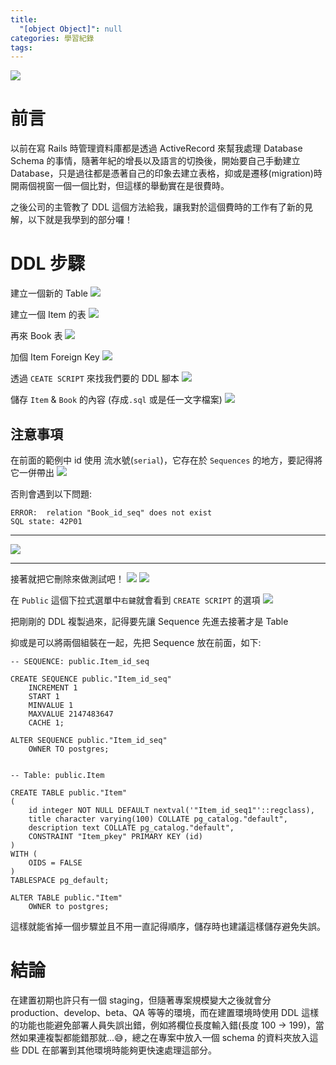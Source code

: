 ```yaml
---
title:
  "[object Object]": null
categories: 學習紀錄
tags:
---
```


![](https://i.imgur.com/0QAGPDc.png)

# 前言

以前在寫 Rails 時管理資料庫都是透過 ActiveRecord 來幫我處理 Database Schema 的事情，隨著年紀的增長以及語言的切換後，開始要自己手動建立 Database，只是過往都是憑著自己的印象去建立表格，抑或是遷移(migration)時開兩個視窗一個一個比對，但這樣的舉動實在是很費時。

之後公司的主管教了 DDL 這個方法給我，讓我對於這個費時的工作有了新的見解，以下就是我學到的部分囉！

<!-- more -->

# DDL 步驟

建立一個新的 Table
![](https://i.imgur.com/5lq8eip.png)

建立一個 Item 的表
![](https://i.imgur.com/NvDIicH.png)

再來 Book 表
![](https://i.imgur.com/qdmIQCE.png)

加個 Item Foreign Key
![](https://i.imgur.com/XoQai7x.png)

透過 `CEATE SCRIPT` 來找我們要的 DDL 腳本
![](https://i.imgur.com/kYoWCTg.png)

儲存 `Item` & `Book` 的內容 (存成`.sql` 或是任一文字檔案)
![](https://i.imgur.com/5Br3HkM.png)

## 注意事項

在前面的範例中 id 使用 流水號(`serial`)，它存在於 `Sequences` 的地方，要記得將它一併帶出
![](https://i.imgur.com/d9jRfBi.png)

否則會遇到以下問題:

```
ERROR:  relation "Book_id_seq" does not exist
SQL state: 42P01
```

---

![](https://i.imgur.com/kbCLciY.png)

---

接著就把它刪除來做測試吧！
![](https://i.imgur.com/phQ8AYv.png)
![](https://i.imgur.com/F6kVuYw.png)

在 `Public` 這個下拉式選單中`右鍵`就會看到 `CREATE SCRIPT` 的選項
![](https://i.imgur.com/BS6wNXx.png)

把剛剛的 DDL 複製過來，記得要先讓 Sequence 先進去接著才是 Table

抑或是可以將兩個組裝在一起，先把 Sequence 放在前面，如下:

```
-- SEQUENCE: public.Item_id_seq

CREATE SEQUENCE public."Item_id_seq"
    INCREMENT 1
    START 1
    MINVALUE 1
    MAXVALUE 2147483647
    CACHE 1;

ALTER SEQUENCE public."Item_id_seq"
    OWNER TO postgres;


-- Table: public.Item

CREATE TABLE public."Item"
(
    id integer NOT NULL DEFAULT nextval('"Item_id_seq1"'::regclass),
    title character varying(100) COLLATE pg_catalog."default",
    description text COLLATE pg_catalog."default",
    CONSTRAINT "Item_pkey" PRIMARY KEY (id)
)
WITH (
    OIDS = FALSE
)
TABLESPACE pg_default;

ALTER TABLE public."Item"
    OWNER to postgres;
```

這樣就能省掉一個步驟並且不用一直記得順序，儲存時也建議這樣儲存避免失誤。

# 結論

在建置初期也許只有一個 staging，但隨著專案規模變大之後就會分 production、develop、beta、QA 等等的環境，而在建置環境時使用 DDL 這樣的功能也能避免部署人員失誤出錯，例如將欄位長度輸入錯(長度 100 -> 199)，當然如果連複製都能錯那就...😅，總之在專案中放入一個 schema 的資料夾放入這些 DDL 在部署到其他環境時能夠更快速處理這部分。
